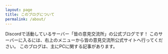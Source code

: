 ```yaml
---
layout: page
title: このブログについて
permalink: /about/
---
```

Discordで活動しているサーバー「皆の意見交流所」の公式ブログです！
このサーバーに入るには、右上のメニューから皆の意見交流所公式サイトへ行ってください。
このブログは、主にPCに関する記事があります。